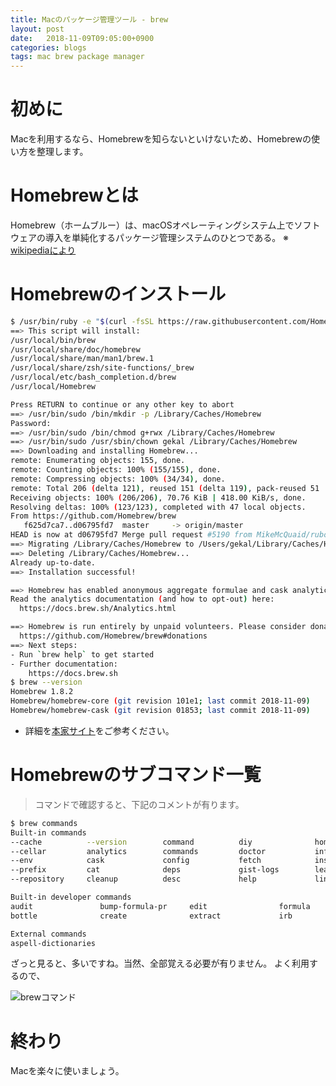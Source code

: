 ```yaml
---
title: Macのパッケージ管理ツール - brew
layout: post
date:   2018-11-09T09:05:00+0900
categories: blogs
tags: mac brew package manager
---
```


# 初めに

Macを利用するなら、Homebrewを知らないといけないため、Homebrewの使い方を整理します。

# Homebrewとは

Homebrew（ホームブルー）は、macOSオペレーティングシステム上でソフトウェアの導入を単純化するパッケージ管理システムのひとつである。
※ [wikipediaにより](https://ja.wikipedia.org/wiki/Homebrew_%28%E3%83%91%E3%83%83%E3%82%B1%E3%83%BC%E3%82%B8%E7%AE%A1%E7%90%86%E3%82%B7%E3%82%B9%E3%83%86%E3%83%A0%29)

# Homebrewのインストール
```bash
$ /usr/bin/ruby -e "$(curl -fsSL https://raw.githubusercontent.com/Homebrew/install/master/install)"
==> This script will install:
/usr/local/bin/brew
/usr/local/share/doc/homebrew
/usr/local/share/man/man1/brew.1
/usr/local/share/zsh/site-functions/_brew
/usr/local/etc/bash_completion.d/brew
/usr/local/Homebrew

Press RETURN to continue or any other key to abort
==> /usr/bin/sudo /bin/mkdir -p /Library/Caches/Homebrew
Password:
==> /usr/bin/sudo /bin/chmod g+rwx /Library/Caches/Homebrew
==> /usr/bin/sudo /usr/sbin/chown gekal /Library/Caches/Homebrew
==> Downloading and installing Homebrew...
remote: Enumerating objects: 155, done.
remote: Counting objects: 100% (155/155), done.
remote: Compressing objects: 100% (34/34), done.
remote: Total 206 (delta 121), reused 151 (delta 119), pack-reused 51
Receiving objects: 100% (206/206), 70.76 KiB | 418.00 KiB/s, done.
Resolving deltas: 100% (123/123), completed with 47 local objects.
From https://github.com/Homebrew/brew
   f625d7ca7..d06795fd7  master     -> origin/master
HEAD is now at d06795fd7 Merge pull request #5190 from MikeMcQuaid/rubocop-cask
==> Migrating /Library/Caches/Homebrew to /Users/gekal/Library/Caches/Homebrew...
==> Deleting /Library/Caches/Homebrew...
Already up-to-date.
==> Installation successful!

==> Homebrew has enabled anonymous aggregate formulae and cask analytics.
Read the analytics documentation (and how to opt-out) here:
  https://docs.brew.sh/Analytics.html

==> Homebrew is run entirely by unpaid volunteers. Please consider donating:
  https://github.com/Homebrew/brew#donations
==> Next steps:
- Run `brew help` to get started
- Further documentation:
    https://docs.brew.sh
$ brew --version
Homebrew 1.8.2
Homebrew/homebrew-core (git revision 101e1; last commit 2018-11-09)
Homebrew/homebrew-cask (git revision 01853; last commit 2018-11-09)
```

* 詳細を[本家サイト](https://brew.sh/index_ja)をご参考ください。

# Homebrewのサブコマンド一覧

> コマンドで確認すると、下記のコメントが有ります。

```bash
$ brew commands
Built-in commands
--cache          --version        command          diy              home             list             outdated         reinstall        switch           uninstall        update           vendor-install
--cellar         analytics        commands         doctor           info             log              pin              search           tap              unlink           update-report
--env            cask             config           fetch            install          migrate          postinstall      sh               tap-info         unpack           update-reset
--prefix         cat              deps             gist-logs        leaves           missing          prune            shellenv         tap-pin          unpin            upgrade
--repository     cleanup          desc             help             link             options          readall          style            tap-unpin        untap            uses

Built-in developer commands
audit               bump-formula-pr     edit                formula             linkage             mirror              pull                ruby                test                update-test
bottle              create              extract             irb                 man                 prof                release-notes       tap-new             tests

External commands
aspell-dictionaries
```

ざっと見ると、多いですね。当然、全部覚える必要が有りません。
よく利用するので、

![brewコマンド](https://www.gekal.cn/assets/svg/brew.svg)

# 終わり

Macを楽々に使いましょう。
